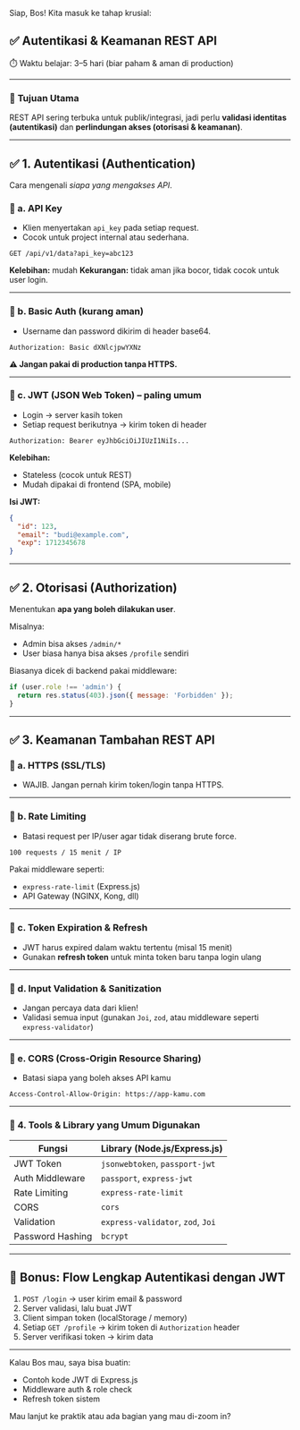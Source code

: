 Siap, Bos! Kita masuk ke tahap krusial:

## ✅ **Autentikasi & Keamanan REST API**

⏱️ Waktu belajar: 3–5 hari (biar paham & aman di production)

---

### 🎯 **Tujuan Utama**

REST API sering terbuka untuk publik/integrasi, jadi perlu **validasi identitas (autentikasi)** dan **perlindungan akses (otorisasi & keamanan)**.

---

## ✅ 1. Autentikasi (Authentication)

Cara mengenali *siapa yang mengakses API*.

### 🔐 a. **API Key**

* Klien menyertakan `api_key` pada setiap request.
* Cocok untuk project internal atau sederhana.

```http
GET /api/v1/data?api_key=abc123
```

**Kelebihan:** mudah
**Kekurangan:** tidak aman jika bocor, tidak cocok untuk user login.

---

### 🔐 b. **Basic Auth (kurang aman)**

* Username dan password dikirim di header base64.

```http
Authorization: Basic dXNlcjpwYXNz
```

**⚠️ Jangan pakai di production tanpa HTTPS.**

---

### 🔐 c. **JWT (JSON Web Token) – paling umum**

* Login → server kasih token
* Setiap request berikutnya → kirim token di header

```http
Authorization: Bearer eyJhbGciOiJIUzI1NiIs...
```

**Kelebihan:**

* Stateless (cocok untuk REST)
* Mudah dipakai di frontend (SPA, mobile)

**Isi JWT:**

```json
{
  "id": 123,
  "email": "budi@example.com",
  "exp": 1712345678
}
```

---

## ✅ 2. Otorisasi (Authorization)

Menentukan **apa yang boleh dilakukan user**.

Misalnya:

* Admin bisa akses `/admin/*`
* User biasa hanya bisa akses `/profile` sendiri

Biasanya dicek di backend pakai middleware:

```js
if (user.role !== 'admin') {
  return res.status(403).json({ message: 'Forbidden' });
}
```

---

## ✅ 3. Keamanan Tambahan REST API

### 🧱 a. **HTTPS (SSL/TLS)**

* WAJIB. Jangan pernah kirim token/login tanpa HTTPS.

---

### 🚫 b. **Rate Limiting**

* Batasi request per IP/user agar tidak diserang brute force.

```bash
100 requests / 15 menit / IP
```

Pakai middleware seperti:

* `express-rate-limit` (Express.js)
* API Gateway (NGINX, Kong, dll)

---

### 🔁 c. **Token Expiration & Refresh**

* JWT harus expired dalam waktu tertentu (misal 15 menit)
* Gunakan **refresh token** untuk minta token baru tanpa login ulang

---

### 🧼 d. **Input Validation & Sanitization**

* Jangan percaya data dari klien!
* Validasi semua input (gunakan `Joi`, `zod`, atau middleware seperti `express-validator`)

---

### 🔐 e. **CORS (Cross-Origin Resource Sharing)**

* Batasi siapa yang boleh akses API kamu

```http
Access-Control-Allow-Origin: https://app-kamu.com
```

---

### 🧰 4. Tools & Library yang Umum Digunakan

| Fungsi           | Library (Node.js/Express.js)      |
| ---------------- | --------------------------------- |
| JWT Token        | `jsonwebtoken`, `passport-jwt`    |
| Auth Middleware  | `passport`, `express-jwt`         |
| Rate Limiting    | `express-rate-limit`              |
| CORS             | `cors`                            |
| Validation       | `express-validator`, `zod`, `Joi` |
| Password Hashing | `bcrypt`                          |

---

## 🚀 Bonus: Flow Lengkap Autentikasi dengan JWT

1. `POST /login` → user kirim email & password
2. Server validasi, lalu buat JWT
3. Client simpan token (localStorage / memory)
4. Setiap `GET /profile` → kirim token di `Authorization` header
5. Server verifikasi token → kirim data

---

Kalau Bos mau, saya bisa buatin:

* Contoh kode JWT di Express.js
* Middleware auth & role check
* Refresh token sistem

Mau lanjut ke praktik atau ada bagian yang mau di-zoom in?
